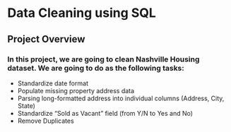 # Data Cleaning using SQL
## Project Overview
### In this project, we are going to clean Nashville Housing dataset. We are going to do as the following tasks:
* Standardize date format
* Populate missing property address data
* Parsing long-formatted address into individual columns (Address, City, State)
* Standardize “Sold as Vacant” field (from Y/N to Yes and No)
* Remove Duplicates
